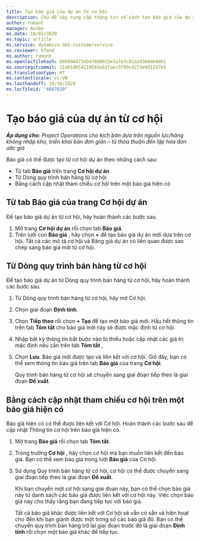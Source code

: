 ```yaml
---
title: Tạo báo giá của dự án từ cơ hội
description: Chủ đề này cung cấp thông tin về cách tạo báo giá của dự án từ cơ hội.
author: rumant
manager: Annbe
ms.date: 10/01/2020
ms.topic: article
ms.service: dynamics-365-customerservice
ms.reviewer: kfend
ms.author: rumant
ms.openlocfilehash: 606098473db479d0015e3a7a3c01a3d3b6de9db1
ms.sourcegitcommit: 11a61db54119503e82faec5f99c4273e8d1247e5
ms.translationtype: HT
ms.contentlocale: vi-VN
ms.lasthandoff: 10/16/2020
ms.locfileid: "4087020"
---
```

# <a name="create-project-quotes-from-opportunities"></a>Tạo báo giá của dự án từ cơ hội

_**Áp dụng cho:** Project Operations cho kịch bản dựa trên nguồn lực/hàng không nhập kho, triển khai bản đơn giản – từ thỏa thuận đến lập hóa đơn ước giá_

Báo giá có thể được tạo từ cơ hội dự án theo những cách sau:

- Từ tab **Báo giá** trên trang **Cơ hội dự án**
- Từ Dòng quy trình bán hàng từ cơ hội
- Bằng cách cập nhật tham chiếu cơ hội trên một báo giá hiện có

## <a name="from-the-quotes-tab-of-the-project-opportunity-page"></a>Từ tab Báo giá của trang Cơ hội dự án

Để tạo báo giá dự án từ cơ hội, hãy hoàn thành các bước sau.

1. Mở trang **Cơ hội dự án** rồi chọn tab **Báo giá**. 
2. Trên lưới con **Báo giá** , hãy chọn **+** để tạo báo giá dự án mới dựa trên cơ hội. Tất cả các mô tả cơ hội và Bảng giá dự án có liên quan được sao chép sang báo giá mới từ cơ hội.

## <a name="from-the-opportunity-sales-process-flow"></a>Từ Dòng quy trình bán hàng từ cơ hội

Để tạo báo giá dự án từ Dòng quy trình bán hàng từ cơ hội, hãy hoàn thành các bước sau.

1. Từ Dòng quy trình bán hàng từ cơ hội, hãy mở Cơ hội.
2. Chọn giai đoạn **Định tính**. 
3. Chọn **Tiếp theo** rồi chọn **+ Tạo** để tạo một báo giá mới. Hầu hết thông tin trên tab **Tóm tắt** cho báo giá mới này sẽ được mặc định từ cơ hội. 
4. Nhập bất kỳ thông tin bắt buộc nào bị thiếu hoặc cập nhật các giá trị mặc định nếu cần trên tab **Tóm tắt** ,
5. Chọn **Lưu**. Báo giá mới được tạo và liên kết với cơ hội. Giờ đây, bạn có thể xem thông tin báo giá trên tab **Báo giá** của trang **Cơ hội**. 

   Quy trình bán hàng từ cơ hội sẽ chuyển sang giai đoạn tiếp theo là giai đoạn **Đề xuất**.


## <a name="by-updating-the-opportunity-reference-on-an-existing-quote"></a>Bằng cách cập nhật tham chiếu cơ hội trên một báo giá hiện có

Báo giá hiện có có thể được liên kết với Cơ hội. Hoàn thành các bước sau để cập nhật Thông tin cơ hội trên báo giá hiện có.

1. Mở trang **Báo giá** rồi chọn tab **Tóm tắt**.
2. Trong trường **Cơ hội** , hãy chọn cơ hội mà bạn muốn liên kết đến báo giá. Bạn có thể xem báo giá trong lưới **Báo giá** của Cơ hội. 
3. Sử dụng Quy trình bán hàng từ cơ hội, cơ hội có thể được chuyển sang giai đoạn tiếp theo là giai đoạn **Đề xuất**. 

   Khi bạn chuyển một cơ hội sang giai đoạn này, bạn có thể chọn báo giá này từ danh sách các báo giá được liên kết với cơ hội này. Việc chọn báo giá này cho thấy rằng bạn đang tiếp tục với báo giá.

   Tất cả báo giá khác được liên kết với Cơ hội sẽ vẫn có sẵn và hiện hoạt cho đến khi bạn giành được một trong số các báo giá đó. Bạn có thể chuyển quy trình bán hàng trở lại giai đoạn trước đó là giai đoạn **Định tính** rồi chọn một báo giá khác để tiếp tục.
